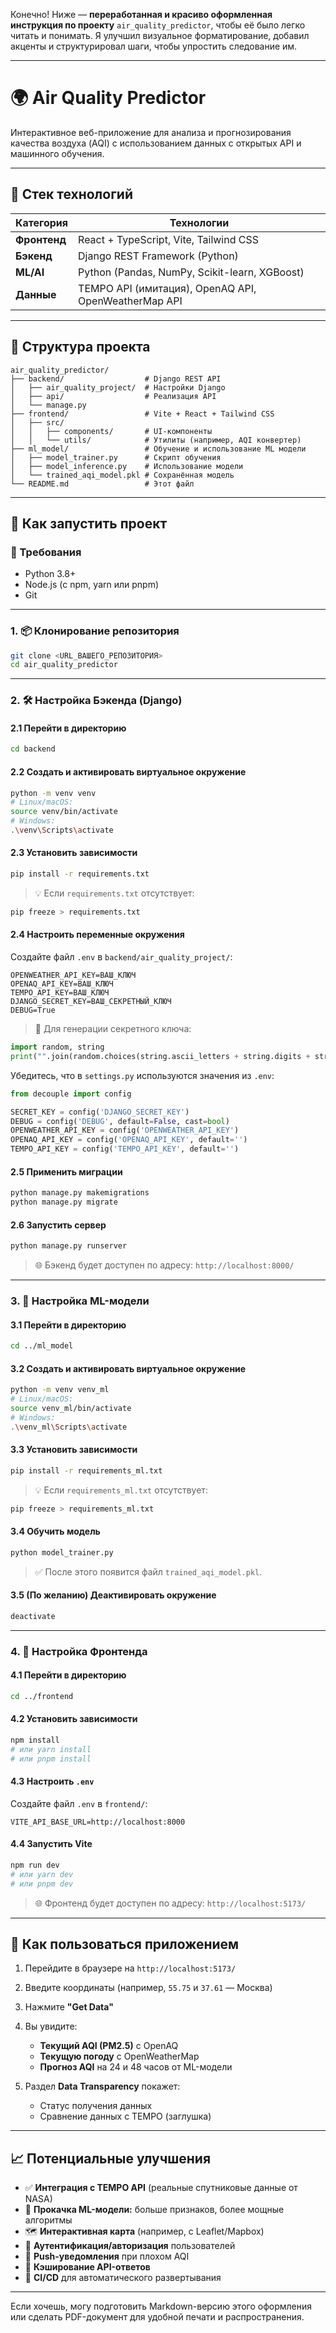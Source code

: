 Конечно! Ниже — **переработанная и красиво оформленная инструкция по проекту** `air_quality_predictor`, чтобы её было легко читать и понимать. Я улучшил визуальное форматирование, добавил акценты и структурировал шаги, чтобы упростить следование им.

---

# 🌍 Air Quality Predictor

Интерактивное веб-приложение для анализа и прогнозирования качества воздуха (AQI) с использованием данных с открытых API и машинного обучения.

---

## 🧰 Стек технологий

| Категория    | Технологии                                           |
| ------------ | ---------------------------------------------------- |
| **Фронтенд** | React + TypeScript, Vite, Tailwind CSS               |
| **Бэкенд**   | Django REST Framework (Python)                       |
| **ML/AI**    | Python (Pandas, NumPy, Scikit-learn, XGBoost)        |
| **Данные**   | TEMPO API (имитация), OpenAQ API, OpenWeatherMap API |

---

## 📁 Структура проекта

```
air_quality_predictor/
├── backend/                  # Django REST API
│   ├── air_quality_project/  # Настройки Django
│   ├── api/                  # Реализация API
│   └── manage.py
├── frontend/                 # Vite + React + Tailwind CSS
│   ├── src/
│   │   ├── components/       # UI-компоненты
│   │   └── utils/            # Утилиты (например, AQI конвертер)
├── ml_model/                 # Обучение и использование ML модели
│   ├── model_trainer.py      # Скрипт обучения
│   ├── model_inference.py    # Использование модели
│   └── trained_aqi_model.pkl # Сохранённая модель
└── README.md                 # Этот файл
```

---

## 🚀 Как запустить проект

### 🔧 Требования

* Python 3.8+
* Node.js (с npm, yarn или pnpm)
* Git

---

### 1. 📦 Клонирование репозитория

```bash
git clone <URL_ВАШЕГО_РЕПОЗИТОРИЯ>
cd air_quality_predictor
```

---

### 2. 🛠 Настройка Бэкенда (Django)

#### 2.1 Перейти в директорию

```bash
cd backend
```

#### 2.2 Создать и активировать виртуальное окружение

```bash
python -m venv venv
# Linux/macOS:
source venv/bin/activate
# Windows:
.\venv\Scripts\activate
```

#### 2.3 Установить зависимости

```bash
pip install -r requirements.txt
```

> 💡 Если `requirements.txt` отсутствует:

```bash
pip freeze > requirements.txt
```

#### 2.4 Настроить переменные окружения

Создайте файл `.env` в `backend/air_quality_project/`:

```
OPENWEATHER_API_KEY=ВАШ_КЛЮЧ
OPENAQ_API_KEY=ВАШ_КЛЮЧ
TEMPO_API_KEY=ВАШ_КЛЮЧ
DJANGO_SECRET_KEY=ВАШ_СЕКРЕТНЫЙ_КЛЮЧ
DEBUG=True
```

> 🔐 Для генерации секретного ключа:

```python
import random, string
print("".join(random.choices(string.ascii_letters + string.digits + string.punctuation, k=50)))
```

Убедитесь, что в `settings.py` используются значения из `.env`:

```python
from decouple import config

SECRET_KEY = config('DJANGO_SECRET_KEY')
DEBUG = config('DEBUG', default=False, cast=bool)
OPENWEATHER_API_KEY = config('OPENWEATHER_API_KEY')
OPENAQ_API_KEY = config('OPENAQ_API_KEY', default='')
TEMPO_API_KEY = config('TEMPO_API_KEY', default='')
```

#### 2.5 Применить миграции

```bash
python manage.py makemigrations
python manage.py migrate
```

#### 2.6 Запустить сервер

```bash
python manage.py runserver
```

> 🌐 Бэкенд будет доступен по адресу: `http://localhost:8000/`

---

### 3. 🧠 Настройка ML-модели

#### 3.1 Перейти в директорию

```bash
cd ../ml_model
```

#### 3.2 Создать и активировать виртуальное окружение

```bash
python -m venv venv_ml
# Linux/macOS:
source venv_ml/bin/activate
# Windows:
.\venv_ml\Scripts\activate
```

#### 3.3 Установить зависимости

```bash
pip install -r requirements_ml.txt
```

> 💡 Если `requirements_ml.txt` отсутствует:

```bash
pip freeze > requirements_ml.txt
```

#### 3.4 Обучить модель

```bash
python model_trainer.py
```

> ✅ После этого появится файл `trained_aqi_model.pkl`.

#### 3.5 (По желанию) Деактивировать окружение

```bash
deactivate
```

---

### 4. 🎨 Настройка Фронтенда

#### 4.1 Перейти в директорию

```bash
cd ../frontend
```

#### 4.2 Установить зависимости

```bash
npm install
# или yarn install
# или pnpm install
```

#### 4.3 Настроить `.env`

Создайте файл `.env` в `frontend/`:

```
VITE_API_BASE_URL=http://localhost:8000
```

#### 4.4 Запустить Vite

```bash
npm run dev
# или yarn dev
# или pnpm dev
```

> 🌐 Фронтенд будет доступен по адресу: `http://localhost:5173/`

---

## 🧪 Как пользоваться приложением

1. Перейдите в браузере на `http://localhost:5173/`
2. Введите координаты (например, `55.75` и `37.61` — Москва)
3. Нажмите **"Get Data"**
4. Вы увидите:

   * **Текущий AQI (PM2.5)** с OpenAQ
   * **Текущую погоду** с OpenWeatherMap
   * **Прогноз AQI** на 24 и 48 часов от ML-модели
5. Раздел **Data Transparency** покажет:

   * Статус получения данных
   * Сравнение данных с TEMPO (заглушка)

---

## 📈 Потенциальные улучшения

* ✅ **Интеграция с TEMPO API** (реальные спутниковые данные от NASA)
* 🧠 **Прокачка ML-модели:** больше признаков, более мощные алгоритмы
* 🗺️ **Интерактивная карта** (например, с Leaflet/Mapbox)
* 🔐 **Аутентификация/авторизация** пользователей
* 🔔 **Push-уведомления** при плохом AQI
* 🧰 **Кэширование API-ответов**
* 🔄 **CI/CD** для автоматического развертывания

---

Если хочешь, могу подготовить Markdown-версию этого оформления или сделать PDF-документ для удобной печати и распространения.
